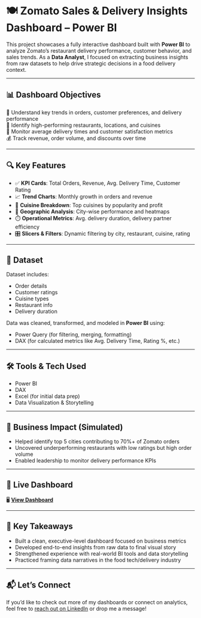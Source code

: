 # 🍽️ Zomato Sales & Delivery Insights Dashboard – Power BI

This project showcases a fully interactive dashboard built with **Power BI** to analyze Zomato’s restaurant delivery performance, customer behavior, and sales trends. As a **Data Analyst**, I focused on extracting business insights from raw datasets to help drive strategic decisions in a food delivery context.

---

## 📊 Dashboard Objectives

🎯 Understand key trends in orders, customer preferences, and delivery performance  
📍 Identify high-performing restaurants, locations, and cuisines  
🚦 Monitor average delivery times and customer satisfaction metrics  
💰 Track revenue, order volume, and discounts over time

---

## 🔍 Key Features

- ✅ **KPI Cards**: Total Orders, Revenue, Avg. Delivery Time, Customer Rating  
- 📈 **Trend Charts**: Monthly growth in orders and revenue  
- 🍕 **Cuisine Breakdown**: Top cuisines by popularity and profit  
- 📍 **Geographic Analysis**: City-wise performance and heatmaps  
- ⏱️ **Operational Metrics**: Avg. delivery duration, delivery partner efficiency  
- 🎛️ **Slicers & Filters**: Dynamic filtering by city, restaurant, cuisine, rating

---

## 📁 Dataset

Dataset includes:
- Order details
- Customer ratings
- Cuisine types
- Restaurant info
- Delivery duration

Data was cleaned, transformed, and modeled in **Power BI** using:
- Power Query (for filtering, merging, formatting)
- DAX (for calculated metrics like Avg. Delivery Time, Rating %, etc.)

---

## 🛠️ Tools & Tech Used

- Power BI  
- DAX  
- Excel (for initial data prep)  
- Data Visualization & Storytelling

---

## 📌 Business Impact (Simulated)

- Helped identify top 5 cities contributing to 70%+ of Zomato orders  
- Uncovered underperforming restaurants with low ratings but high order volume  
- Enabled leadership to monitor delivery performance KPIs

---

## 🔗 Live Dashboard

🖥️ [**View Dashboard**](https://app.powerbi.com/view?r=eyJrIjoiZDY1ZDc3YzctZmE5MC00ZGUyLTkzY2ItNjk1MDIyNWEzMTQ1IiwidCI6IjQxOGRkOGU3LTgwYzAtNGQwOC1iOTg5LTI4ZTVhODU4YzY4ZiJ9)

---

## 🧠 Key Takeaways

- Built a clean, executive-level dashboard focused on business metrics  
- Developed end-to-end insights from raw data to final visual story  
- Strengthened experience with real-world BI tools and data storytelling  
- Practiced framing data narratives in the food tech/delivery industry

---

## 📬 Let’s Connect

If you’d like to check out more of my dashboards or connect on analytics, feel free to [reach out on LinkedIn](#) or drop me a message!
